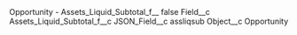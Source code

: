 <?xml version="1.0" encoding="UTF-8"?>
<CustomMetadata xmlns="http://soap.sforce.com/2006/04/metadata" xmlns:xsi="http://www.w3.org/2001/XMLSchema-instance" xmlns:xsd="http://www.w3.org/2001/XMLSchema">
    <label>Opportunity - Assets_Liquid_Subtotal_f__</label>
    <protected>false</protected>
    <values>
        <field>Field__c</field>
        <value xsi:type="xsd:string">Assets_Liquid_Subtotal_f__c</value>
    </values>
    <values>
        <field>JSON_Field__c</field>
        <value xsi:type="xsd:string">assliqsub</value>
    </values>
    <values>
        <field>Object__c</field>
        <value xsi:type="xsd:string">Opportunity</value>
    </values>
</CustomMetadata>
